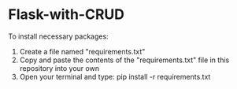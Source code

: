# Flask-with-CRUD

To install necessary packages:
  1. Create a file named "requirements.txt"
  2. Copy and paste the contents of the "requirements.txt" file in this repository into your own
  3. Open your terminal and type: pip install -r requirements.txt
     
